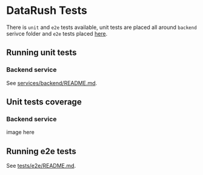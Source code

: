 # DataRush Tests

There is `unit` and `e2e` tests available, unit tests are placed all around `backend` serivce folder and `e2e` tests placed [here](./e2e/).

## Running unit tests

### Backend service

See [services/backend/README.md](../services/backend/README.md#testing).

## Unit tests coverage

### Backend service

image here

## Running e2e tests

See [tests/e2e/README.md](./e2e/README.md).
